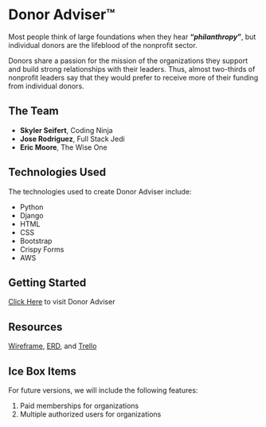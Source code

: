 # Donor Adviser™

Most people think of large foundations when they hear **“*philanthropy*”**, but individual donors are the lifeblood of the nonprofit sector. 

Donors share a passion for the mission of the organizations they support and build strong relationships with their leaders. Thus, almost two-thirds of nonprofit leaders say that they would prefer to receive more of their funding from individual donors.

## **The Team**

- **Skyler Seifert**, Coding Ninja
- **Jose Rodriguez**, Full Stack Jedi
- **Eric Moore**, The Wise One

## **Technologies Used**

The technologies used to create Donor Adviser include:

- Python
- Django
- HTML
- CSS
- Bootstrap
- Crispy Forms
- AWS

## **Getting Started**

[Click Here]() to visit Donor Adviser

## **Resources**

[Wireframe](https://donor-adviser.s3-us-west-1.amazonaws.com/Donor+Adviser+Wireframe.pdf),
[ERD](https://app.lucidchart.com/invitations/accept/583cbec1-a786-453f-83ef-c878e44d88be), and
[Trello](https://trello.com/b/bbAQcLBD/donor-advisor)

## **Ice Box Items**

For future versions, we will include the following features:

1. Paid memberships for organizations
2. Multiple authorized users for organizations